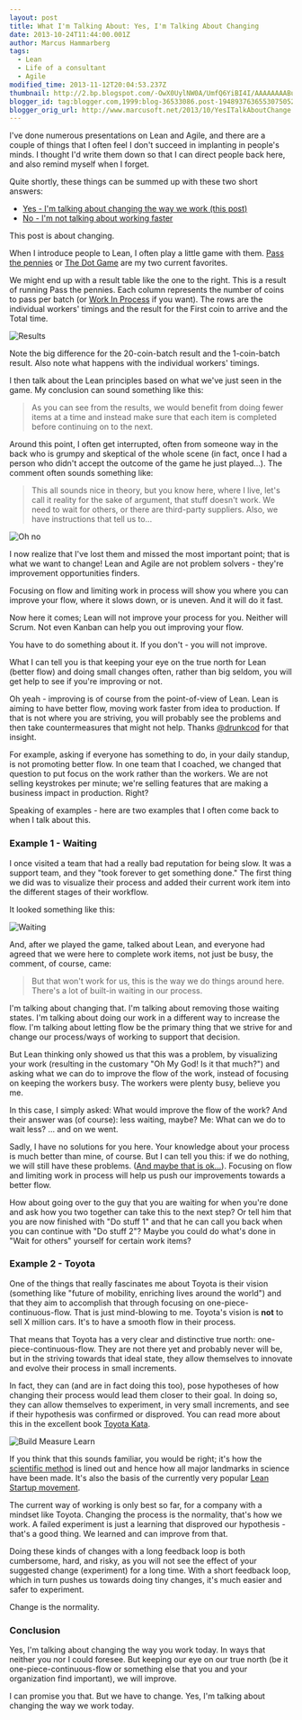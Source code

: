 ```yaml
---
layout: post
title: What I'm Talking About: Yes, I'm Talking About Changing
date: 2013-10-24T11:44:00.001Z
author: Marcus Hammarberg
tags:
  - Lean
  - Life of a consultant
  - Agile
modified_time: 2013-11-12T20:04:53.237Z
thumbnail: http://2.bp.blogspot.com/-OwX0UylNW0A/UmfQ6YiBI4I/AAAAAAAABu0/BB4Rc9-tVR4/s72-c/results_pass_the_pennies.png
blogger_id: tag:blogger.com,1999:blog-36533086.post-1948937636553075052
blogger_orig_url: http://www.marcusoft.net/2013/10/YesITalkAboutChange.html
---
```


I've done numerous presentations on Lean and Agile, and there are a couple of things that I often feel I don't succeed in implanting in people's minds. I thought I'd write them down so that I can direct people back here, and also remind myself when I forget.

Quite shortly, these things can be summed up with these two short answers:

- [Yes - I'm talking about changing the way we work (this post)](http://www.marcusoft.net/2013/10/YesITalkAboutChange.html)
- [No - I'm not talking about working faster](http://www.marcusoft.net/2013/11/NoIDontMeanWorkFaster.html)

This post is about changing.

When I introduce people to Lean, I often play a little game with them. [Pass the pennies](http://blog.crisp.se/2008/09/08/mattiasskarin/1220882915232) or [The Dot Game](http://www.netobjectives.com/resources/articles/the-dot-game) are my two current favorites.

We might end up with a result table like the one to the right. This is a result of running Pass the pennies. Each column represents the number of coins to pass per batch (or [Work In Process](http://en.wikipedia.org/wiki/Work_in_process) if you want). The rows are the individual workers' timings and the result for the First coin to arrive and the Total time.

![Results](http://2.bp.blogspot.com/-OwX0UylNW0A/UmfQ6YiBI4I/AAAAAAAABu0/BB4Rc9-tVR4/s200/results_pass_the_pennies.png)

Note the big difference for the 20-coin-batch result and the 1-coin-batch result. Also note what happens with the individual workers' timings.

I then talk about the Lean principles based on what we've just seen in the game. My conclusion can sound something like this:

> As you can see from the results, we would benefit from doing fewer items at a time and instead make sure that each item is completed before continuing on to the next.

Around this point, I often get interrupted, often from someone way in the back who is grumpy and skeptical of the whole scene (in fact, once I had a person who didn't accept the outcome of the game he just played...). The comment often sounds something like:

> This all sounds nice in theory, but you know here, where I live, let's call it reality for the sake of argument, that stuff doesn't work. We need to wait for others, or there are third-party suppliers. Also, we have instructions that tell us to...

![Oh no](http://1.bp.blogspot.com/-fSfvsHOuNjQ/UmfUSr9s5VI/AAAAAAAABu4/xk4Y1Um9p0I/s200/ohno.png)

I now realize that I've lost them and missed the most important point; that is what we want to change! Lean and Agile are not problem solvers - they're improvement opportunities finders.

Focusing on flow and limiting work in process will show you where you can improve your flow, where it slows down, or is uneven. And it will do it fast.

Now here it comes; Lean will not improve your process for you. Neither will Scrum. Not even Kanban can help you out improving your flow.

You have to do something about it. If you don't - you will not improve.

What I can tell you is that keeping your eye on the true north for Lean (better flow) and doing small changes often, rather than big seldom, you will get help to see if you're improving or not.

Oh yeah - improving is of course from the point-of-view of Lean. Lean is aiming to have better flow, moving work faster from idea to production. If that is not where you are striving, you will probably see the problems and then take countermeasures that might not help. Thanks [@drunkcod](https://twitter.com/@drunkcod) for that insight.

For example, asking if everyone has something to do, in your daily standup, is not promoting better flow. In one team that I coached, we changed that question to put focus on the work rather than the workers. We are not selling keystrokes per minute; we're selling features that are making a business impact in production. Right?

Speaking of examples - here are two examples that I often come back to when I talk about this.

### Example 1 - Waiting

I once visited a team that had a really bad reputation for being slow. It was a support team, and they "took forever to get something done." The first thing we did was to visualize their process and added their current work item into the different stages of their workflow.

It looked something like this:

![Waiting](http://1.bp.blogspot.com/-skVSJRvw5PQ/UmjQxW9vyRI/AAAAAAAABvI/_SZwIVBKNW4/s400/Screen+Shot+2013-10-24+at+09.47.43+.png)

And, after we played the game, talked about Lean, and everyone had agreed that we were here to complete work items, not just be busy, the comment, of course, came:

> But that won't work for us, this is the way we do things around here. There's a lot of built-in waiting in our process.

I'm talking about changing that. I'm talking about removing those waiting states. I'm talking about doing our work in a different way to increase the flow. I'm talking about letting flow be the primary thing that we strive for and change our process/ways of working to support that decision.

But Lean thinking only showed us that this was a problem, by visualizing your work (resulting in the customary "Oh My God! Is it that much?") and asking what we can do to improve the flow of the work, instead of focusing on keeping the workers busy. The workers were plenty busy, believe you me.

In this case, I simply asked: What would improve the flow of the work? And their answer was (of course): less waiting, maybe?
Me: What can we do to wait less?
... and on we went.

Sadly, I have no solutions for you here. Your knowledge about your process is much better than mine, of course. But I can tell you this: if we do nothing, we will still have these problems. ([And maybe that is ok...](http://www.marcusoft.net/2012/10/agilechangetop51.html)). Focusing on flow and limiting work in process will help us push our improvements towards a better flow.

How about going over to the guy that you are waiting for when you're done and ask how you two together can take this to the next step? Or tell him that you are now finished with "Do stuff 1" and that he can call you back when you can continue with "Do stuff 2"? Maybe you could do what's done in "Wait for others" yourself for certain work items?

### Example 2 - Toyota

One of the things that really fascinates me about Toyota is their vision (something like "future of mobility, enriching lives around the world") and that they aim to accomplish that through focusing on one-piece-continuous-flow. That is just mind-blowing to me. Toyota's vision is **not** to sell X million cars. It's to have a smooth flow in their process.

That means that Toyota has a very clear and distinctive true north: one-piece-continuous-flow. They are not there yet and probably never will be, but in the striving towards that ideal state, they allow themselves to innovate and evolve their process in small increments.

In fact, they can (and are in fact doing this too), pose hypotheses of how changing their process would lead them closer to their goal. In doing so, they can allow themselves to experiment, in very small increments, and see if their hypothesis was confirmed or disproved. You can read more about this in the excellent book [Toyota Kata](http://www-personal.umich.edu/~mrother/Homepage.html).

![Build Measure Learn](http://4.bp.blogspot.com/-Dz-S3gae76c/UmkAFJ0V_QI/AAAAAAAABvY/PqqZv4F0Lro/s200/buildmeasurelearn.png)

If you think that this sounds familiar, you would be right; it's how the [scientific method](http://en.wikipedia.org/wiki/Scientific_method) is lined out and hence how all major landmarks in science have been made. It's also the basis of the currently very popular [Lean Startup movement](http://theleanstartup.com/).

The current way of working is only best so far, for a company with a mindset like Toyota. Changing the process is the normality, that's how we work. A failed experiment is just a learning that disproved our hypothesis - that's a good thing. We learned and can improve from that.

Doing these kinds of changes with a long feedback loop is both cumbersome, hard, and risky, as you will not see the effect of your suggested change (experiment) for a long time. With a short feedback loop, which in turn pushes us towards doing tiny changes, it's much easier and safer to experiment.

Change is the normality.

### Conclusion

Yes, I'm talking about changing the way you work today. In ways that neither you nor I could foresee. But keeping our eye on our true north (be it one-piece-continuous-flow or something else that you and your organization find important), we will improve.

I can promise you that. But we have to change. Yes, I'm talking about changing the way we work today.
